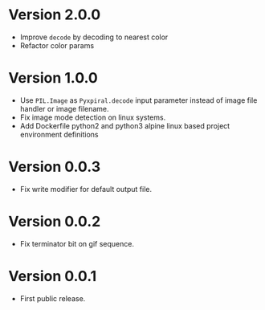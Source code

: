 # Version 2.0.0
- Improve `decode` by decoding to nearest color
- Refactor color params

# Version 1.0.0
- Use `PIL.Image` as `Pyxpiral.decode` input parameter instead of image file handler or image filename.
- Fix image mode detection on linux systems.
- Add Dockerfile python2 and python3 alpine linux based project environment definitions

# Version 0.0.3
- Fix write modifier for default output file.

# Version 0.0.2
- Fix terminator bit on gif sequence.

# Version 0.0.1
- First public release.
